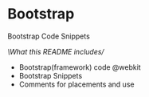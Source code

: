 # Bootstrap
Bootstrap Code Snippets


*\What this README includes/*
- Bootstrap(framework) code     @webkit
- Bootstrap Snippets
- Comments for placements and use
